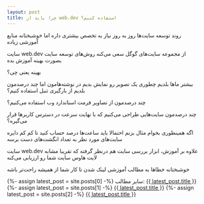 ```yaml
---
layout: post
title: چرا باید از web.dev استفاده کنیم؟
---
```


روند توسعه سایت‌ها روز به روز نیاز به تخصص بیشتری داره اما خوشبختانه منابع آموزشی زیاده

سایت web.dev از مجموعه سایت‌های گوگل سعی می‌کنه روش‌های توسعه سایت بصورت بهینه آموزش بده

بهینه یعنی چی؟

بیشتر ماها بلدیم چطوری یک تصویر رو نمایش بدیم در نوشته‌هامون اما چند درصدمون بلدیم از بارگیری تنبل استفاده کنیم؟

چند درصدمون از تصاویر فرمت استاندارد وب استفاده می‌کنیم؟

چند درصدمون سایت‌هایی طراحی می‌کنیم که با نهایت سرعت در دسترس کاربرها قرار می‌گیره؟

اگه همینطوری بخوام مثال بزنم احتمالا باید ساعت‌ها درصد حساب کنید تا کم کم دایره سایت‌های مورد نظر به تعداد انگشت‌های دست برسه

سایت web.dev علاوه بر آموزش، ابزار بررسی سایت هم درنظر گرفته که تقریبا مشابه لایت هاوس سایت شما رو ارزیابی می‌کنه

خوشبختانه خطاها به مطالب آموزشی لینک شدن تا کار شما از همیشه راحت‌تر باشه

{%- assign latest_post = site.posts[0] -%}
سایر مطالب: <a href="{{ latest_post.url }}">{{ latest_post.title }}</a>
{%- assign latest_post = site.posts[1] -%}
<a href="{{ latest_post.url }}">{{ latest_post.title }}</a>
{%- assign latest_post = site.posts[2] -%}
<a href="{{ latest_post.url }}">{{ latest_post.title }}</a>
